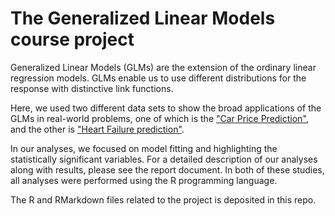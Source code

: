 # The Generalized Linear Models course project

Generalized Linear Models (GLMs) are the extension of the ordinary linear regression models. GLMs enable us to use different distributions for the response with distinctive link functions. 

Here, we used two different data sets to show the broad applications of the GLMs in real-world problems, one of which is the ["Car Price Prediction"](https://www.kaggle.com/hellbuoy/car-price-prediction), and the other is ["Heart Failure prediction"](https://www.kaggle.com/fedesoriano/heart-failure-prediction). 

In our analyses, we focused on model fitting and highlighting the statistically significant variables. For a detailed description of our analyses along with results, please see the report document. In both of these studies, all analyses were performed using the R programming language.


The R and RMarkdown files related to the project is deposited in this repo.
